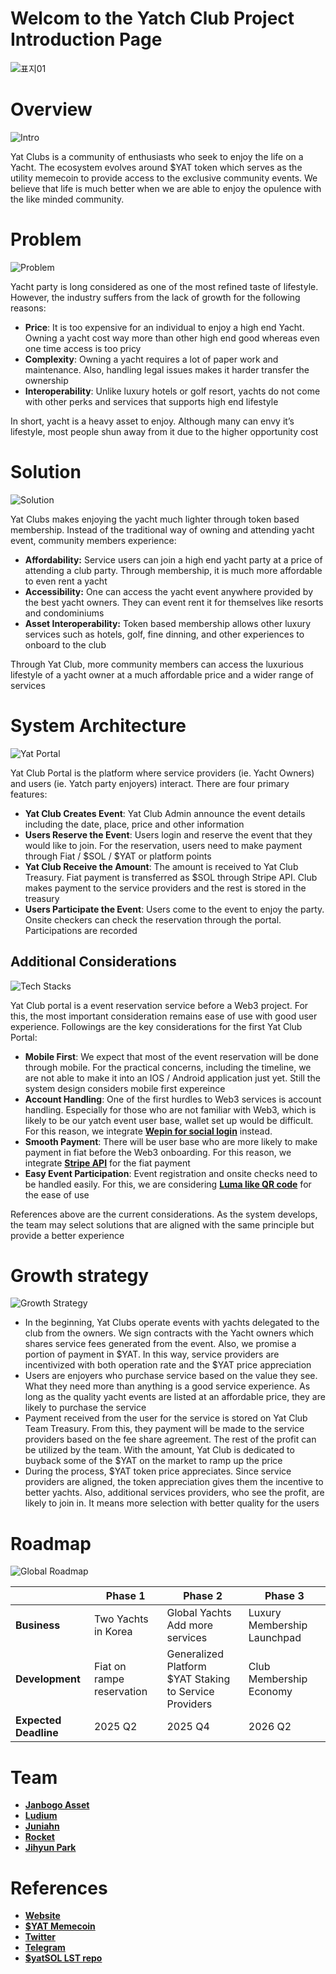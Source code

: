# Welcom to the Yatch Club Project Introduction Page
![표지01](https://github.com/user-attachments/assets/0eed86a0-9f71-481c-8c3c-859dd86fbdd3)

# Overview
![Intro](https://github.com/user-attachments/assets/e5e23d39-21eb-4b68-b98f-dae29d5b2b7d)

Yat Clubs is a community of enthusiasts who seek to enjoy the life on a Yacht. The ecosystem evolves around $YAT token which serves as the utility memecoin to provide access to the exclusive community events. We believe that life is much better when we are able to enjoy the opulence with the like minded community.

# Problem
![Problem](https://github.com/user-attachments/assets/0699265a-eb7c-4af7-960c-8654b98b49c5)

Yacht party is long considered as one of the most refined taste of lifestyle. However, the industry suffers from the lack of growth for the following reasons:

* **Price**: It is too expensive for an individual to enjoy a high end Yacht. Owning a yacht cost way more than other high end good whereas even one time access is too pricy
* **Complexity**: Owning a yacht requires a lot of paper work and maintenance. Also, handling legal issues makes it harder transfer the ownership
* **Interoperability**: Unlike luxury hotels or golf resort, yachts do not come with other perks and services that supports high end lifestyle

In short, yacht is a heavy asset to enjoy. Although many can envy it’s lifestyle, most people shun away from it due to the higher opportunity cost

# Solution
![Solution](https://github.com/user-attachments/assets/0eafcd13-92d9-461d-8853-a498c178c7bd)

Yat Clubs makes enjoying the yacht much lighter through token based membership. Instead of the traditional way of owning and attending yacht event, community members experience:

* **Affordability:** Service users can join a high end yacht party at a price of attending a club party. Through membership, it is much more affordable to even rent a yacht
* **Accessibility:** One can access the yacht event anywhere provided by the best yacht owners. They can event rent it for themselves like resorts and condominiums
* **Asset Interoperability:** Token based membership allows other luxury services such as hotels, golf, fine dinning, and other experiences to onboard to the club

Through Yat Club, more community members can access the luxurious lifestyle of a yacht owner at a much affordable price and a wider range of services

# System Architecture
![Yat Portal](https://github.com/user-attachments/assets/a0324659-d480-4d8e-b53e-63e3bb6ab85a)

Yat Club Portal is the platform where service providers (ie. Yacht Owners) and users (ie. Yatch party enjoyers) interact. There are four primary features:

* **Yat Club Creates Event**: Yat Club Admin announce the event details including the date, place, price and other information
* **Users Reserve the Event**: Users login and reserve the event that they would like to join. For the reservation, users need to make payment through Fiat / $SOL / $YAT or platform points
* **Yat Club Receive the Amount**: The amount is received to Yat Club Treasury. Fiat payment is transferred as $SOL through Stripe API. Club makes payment to the service providers and the rest is stored in the treasury
* **Users Participate the Event**: Users come to the event to enjoy the party. Onsite checkers can check the reservation through the portal. Participations are recorded

## Additional Considerations
![Tech Stacks](https://github.com/user-attachments/assets/5f2cce8c-7346-4c20-8697-0858105321ea)

Yat Club portal is a event reservation service before a Web3 project. For this, the most important consideration remains ease of use with good user experience. Followings are the key considerations for the first Yat Club Portal:

* **Mobile First**: We expect that most of the event reservation will be done through mobile. For the practical concerns, including the timeline, we are not able to make it into an IOS / Android application just yet. Still the system design considers mobile first expereince
* **Account Handling**: One of the first hurdles to Web3 services is account handling. Especially for those who are not familiar with Web3, which is likely to be our yatch event user base, wallet set up would be difficult. For this reason, we integrate **[Wepin for social login](https://docs.wepin.io/en)** instead.
* **Smooth Payment**: There will be user base who are more likely to make payment in fiat before the Web3 onboarding. For this reason, we integrate **[Stripe API](https://docs.stripe.com/crypto/pay-with-crypto)** for the fiat payment
* **Easy Event Participation**: Event registration and onsite checks need to be handled easily. For this, we are considering **[Luma like QR code](https://help.lu.ma/p/helpart-CBQRlYKtvQZciSd/check-in-guests-for-in-person-events)** for the ease of use

References above are the current considerations. As the system develops, the team may select solutions that are aligned with the same principle but provide a better experience

# Growth strategy
![Growth Strategy](https://github.com/user-attachments/assets/09fdbdee-7541-4bae-b963-833f6a87aca7)

* In the beginning, Yat Clubs operate events with yachts delegated to the club from the owners. We sign contracts with the Yacht owners which shares service fees generated from the event. Also, we promise a portion of payment in $YAT. In this way, service providers are incentivized with both operation rate and the $YAT price appreciation
* Users are enjoyers who purchase service based on the value they see. What they need more than anything is a good service experience. As long as the quality yacht events are listed at an affordable price, they are likely to purchase the service
* Payment received from the user for the service is stored on Yat Club Team Treasury. From this, they payment will be made to the service providers based on the fee share agreement. The rest of the profit can be utilized by the team. With the amount, Yat Club is dedicated to buyback some of the $YAT on the market to ramp up the price
* During the process, $YAT token price appreciates. Since service providers are aligned, the token appreciation gives them the incentive to better yachts. Also, additional services providers, who see the profit, are likely to join in. It means more selection with better quality for the users

# Roadmap
![Global Roadmap](https://github.com/user-attachments/assets/ec1963ad-4dd0-4a53-b707-9c2acdb1eff9)

|  | **Phase 1** | **Phase 2** | **Phase 3** |
| --- | ------- | ------- | ------- |
| **Business** | Two Yachts in Korea | Global Yachts<br>Add more services | Luxury Membership Launchpad |
| **Development** | Fiat on rampe reservation | Generalized Platform<br>$YAT Staking to Service Providers<br> | Club Membership Economy |
| **Expected Deadline** | 2025 Q2 | 2025 Q4 | 2026 Q2 |

# Team

* **[Janbogo Asset](https://x.com/yat_club/status/1893918790083031331)**
* **[Ludium](https://github.com/Ludium-Official/yat-club)**
* **[Juniahn](https://earn.superteam.fun/t/pink-involved-16/)**
* **[Rocket](https://earn.superteam.fun/t/hani/)**
* **[Jihyun Park](https://earn.superteam.fun/t/9w/)**

# References

* **[Website](https://yatclub.io/)**
* **[$YAT Memecoin](https://dexscreener.com/solana/hcrbivzjsihbjwk1hkbxxbjsdsabzh73lmxrum6ij9nn)**
* **[Twitter](https://x.com/yat_club)**
* **[Telegram](https://t.me/yatclub_public)**
* **[$yatSOL LST repo](https://github.com/Ludium-Official/yat-club-contract)**
